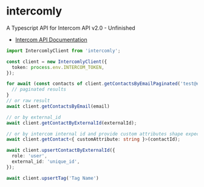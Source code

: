 # intercomly

A Typescript API for Intercom API v2.0 - Unfinished

- [Intercom API Documentation](https://developers.intercom.com/intercom-api-reference/reference)

```typescript
import IntercomlyClient from 'intercomly';

const client = new IntercomlyClient({
  token: process.env.INTERCOM_TOKEN,
});
```

```typescript
for await (const contacts of client.getContactsByEmailPaginated('test@example.com')) {
  // paginated results
}
// or raw result
await client.getContactsByEmail(email)

// or by external_id
await client.getContactByExternalId(externalId);

// or by intercom internal id and provide custom attributes shape expected
await client.getContact<{ customAttribute: string }>(contactId);
```

```typescript
await client.upsertContactByExternalId({
  role: 'user',
  external_id: 'unique_id',
});
```

```typescript
await client.upsertTag('Tag Name')
```
